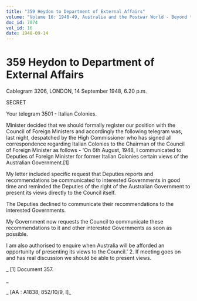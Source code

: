 ```yaml
---
title: "359 Heydon to Department of External Affairs"
volume: "Volume 16: 1948-49, Australia and the Postwar World - Beyond the Region"
doc_id: 7074
vol_id: 16
date: 1948-09-14
---
```


# 359 Heydon to Department of External Affairs

Cablegram 3206, LONDON, 14 September 1948, 6.20 p.m.

SECRET

Your telegram 3501 - Italian Colonies.

Minister decided that we should formally register our position with the Council of Foreign Ministers and accordingly the following telegram was, last night, despatched by the High Commissioner who has signed all correspondence regarding Italian Colonies to the Chairman of the Council of Foreign Minister as follows - 'On 6th August, 1948, I communicated to Deputies of Foreign Minister for former Italian Colonies certain views of the Australian Government.[1]

My letter included specific request that Deputies reports and recommendations be communicated to interested Governments in good time and reminded the Deputies of the right of the Australian Government to present its views directly to the Council itself.

The Deputies declined to communicate their recommendations to the interested Governments.

My Government now requests the Council to communicate these recommendations to it and other interested Governments as soon as possible.

I am also authorised to enquire when Australia will be afforded an opportunity of presenting its views to the Council.' 2. If meeting goes on and has real discussion we should be able to present views.

_ [1] Document 357.

_

_ [AA : A1838, 852/10/9, I]_
